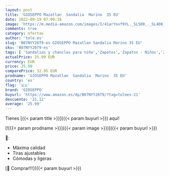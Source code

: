 ```yaml
---
layout: post
title: 'GIOSEPPO Mazatlan  Sandalia  Marino  35 EU'
date: 2022-09-19 07:09:18
image: 'https://m.media-amazon.com/images/I/41arYovf9YL._SL500_._SL400_.jpg'
comments: true
category: ofertas
author: 'tole.es'
slug: 'B07NYY26T9-es GIOSEPPO Mazatlan Sandalia Marino 35 EU'
sku: 'B07NYY26T9-es'
tags: [ 'Sandalias y chanclas para niño','Zapatos','Zapatos - Niños','Zapatos y complementos','gioseppo','sandalia','🇪🇸', ]
actualPrice: 25.99 EUR
currency: EUR
price: 25.99
comparePrice: 32.95 EUR
prodname: 'GIOSEPPO Mazatlan  Sandalia  Marino  35 EU'
country: 'es'
flag: '🇪🇸'
brand: 'GIOSEPPO'
buyurl: 'https://www.amazon.es/dp/B07NYY26T9/?tag=tolees-21'
descuento: '21.12'
average: '25.99'
---
```


Tienes [{{< param title >}}]({{< param buyurl >}}) aqui!

[![{{< param prodname >}}]({{< param image >}})]({{< param buyurl >}})

🔎:

- Mäxima calidad
- Tiras ajustables
- Cómodas y ligeras

[🛒 Comprar!!!]({{< param buyurl >}})
